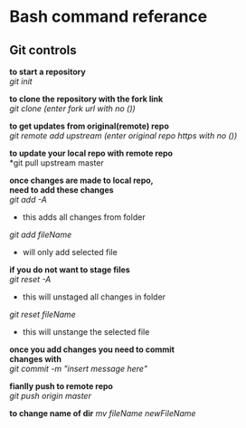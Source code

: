 # Bash command referance

## Git controls

**to start a repository**  
*git init*

**to clone the repository with the fork link**  
*git clone (enter fork url with no ())*

**to get updates from original(remote) repo**  
*git remote add upstream (enter original repo https with no ())*

**to update your local repo with remote repo**  
*git pull upstream master

**once changes are made to local repo,**   
**need to add these changes**  
*git add -A*  
  * this adds all changes from folder

*git add fileName*  
  * will only add selected file

**if you do not want to stage files**  
*git reset -A*  
  * this will unstaged all changes in folder

*git reset fileName*  
  * this will unstange the selected file

**once you add changes you need to commit**  
**changes with**  
*git commit -m "insert message here"*

**fianlly push to remote repo**  
*git push origin master*


**to change name of dir**
*mv fileName newFileName*

